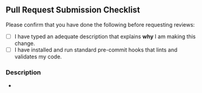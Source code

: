 <!--
# Pull Request Instructions

* All PRs should reference an issue in our issue tracker. If one doesn't exist, please create one!
* PR titles should follow https://www.conventionalcommits.org.

-->

## Pull Request Submission Checklist

Please confirm that you have done the following before requesting reviews:

- [ ] I have typed an adequate description that explains **why** I am making this change.
- [ ] I have installed and run standard pre-commit hooks that lints and validates my code.

### Description

* <!-- WRITE A SHORT DESCRIPTION OF CHANGES -->
